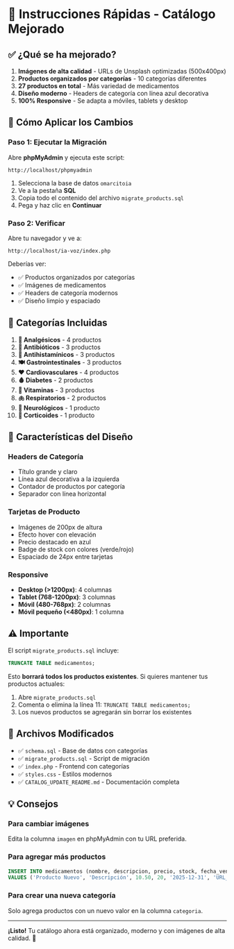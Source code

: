 # 🚀 Instrucciones Rápidas - Catálogo Mejorado

## ✅ ¿Qué se ha mejorado?

1. **Imágenes de alta calidad** - URLs de Unsplash optimizadas (500x400px)
2. **Productos organizados por categorías** - 10 categorías diferentes
3. **27 productos en total** - Más variedad de medicamentos
4. **Diseño moderno** - Headers de categoría con línea azul decorativa
5. **100% Responsive** - Se adapta a móviles, tablets y desktop

## 📝 Cómo Aplicar los Cambios

### Paso 1: Ejecutar la Migración

Abre **phpMyAdmin** y ejecuta este script:

```
http://localhost/phpmyadmin
```

1. Selecciona la base de datos `omarcitoia`
2. Ve a la pestaña **SQL**
3. Copia todo el contenido del archivo `migrate_products.sql`
4. Pega y haz clic en **Continuar**

### Paso 2: Verificar

Abre tu navegador y ve a:

```
http://localhost/ia-voz/index.php
```

Deberías ver:
- ✅ Productos organizados por categorías
- ✅ Imágenes de medicamentos
- ✅ Headers de categoría modernos
- ✅ Diseño limpio y espaciado

## 📱 Categorías Incluidas

1. **💊 Analgésicos** - 4 productos
2. **🦠 Antibióticos** - 3 productos
3. **🤧 Antihistamínicos** - 3 productos
4. **🍽️ Gastrointestinales** - 3 productos
5. **❤️ Cardiovasculares** - 4 productos
6. **🩸 Diabetes** - 2 productos
7. **💪 Vitaminas** - 3 productos
8. **🫁 Respiratorios** - 2 productos
9. **🧠 Neurológicos** - 1 producto
10. **💉 Corticoides** - 1 producto

## 🎨 Características del Diseño

### Headers de Categoría
- Título grande y claro
- Línea azul decorativa a la izquierda
- Contador de productos por categoría
- Separador con línea horizontal

### Tarjetas de Producto
- Imágenes de 200px de altura
- Efecto hover con elevación
- Precio destacado en azul
- Badge de stock con colores (verde/rojo)
- Espaciado de 24px entre tarjetas

### Responsive
- **Desktop (>1200px)**: 4 columnas
- **Tablet (768-1200px)**: 3 columnas
- **Móvil (480-768px)**: 2 columnas
- **Móvil pequeño (<480px)**: 1 columna

## ⚠️ Importante

El script `migrate_products.sql` incluye:
```sql
TRUNCATE TABLE medicamentos;
```

Esto **borrará todos los productos existentes**. Si quieres mantener tus productos actuales:

1. Abre `migrate_products.sql`
2. Comenta o elimina la línea 11: `TRUNCATE TABLE medicamentos;`
3. Los nuevos productos se agregarán sin borrar los existentes

## 🔧 Archivos Modificados

- ✅ `schema.sql` - Base de datos con categorías
- ✅ `migrate_products.sql` - Script de migración
- ✅ `index.php` - Frontend con categorías
- ✅ `styles.css` - Estilos modernos
- ✅ `CATALOG_UPDATE_README.md` - Documentación completa

## 💡 Consejos

### Para cambiar imágenes
Edita la columna `imagen` en phpMyAdmin con tu URL preferida.

### Para agregar más productos
```sql
INSERT INTO medicamentos (nombre, descripcion, precio, stock, fecha_vencimiento, imagen, categoria) 
VALUES ('Producto Nuevo', 'Descripción', 10.50, 20, '2025-12-31', 'URL_IMAGEN', 'Categoría');
```

### Para crear una nueva categoría
Solo agrega productos con un nuevo valor en la columna `categoria`.

---

**¡Listo!** Tu catálogo ahora está organizado, moderno y con imágenes de alta calidad. 🎉
